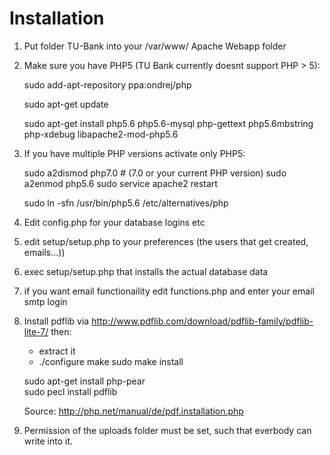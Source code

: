 Installation
==================================
1. Put folder TU-Bank into your /var/www/ Apache Webapp folder
2. Make sure you have PHP5 (TU Bank currently doesnt support PHP > 5):

    sudo add-apt-repository ppa:ondrej/php

    sudo apt-get update

    sudo apt-get install php5.6 php5.6-mysql php-gettext php5.6mbstring php-xdebug libapache2-mod-php5.6

3. If you have multiple PHP versions activate only PHP5:

    sudo a2dismod php7.0    # (7.0 or your current PHP version)
    sudo a2enmod php5.6
    sudo service apache2 restart

    sudo ln -sfn /usr/bin/php5.6 /etc/alternatives/php 
4. Edit config.php for your database logins etc
5. edit setup/setup.php to your preferences (the users that get created, emails...))
6. exec setup/setup.php that installs the actual database data
7. if you want email functionaility edit functions.php and enter your email smtp login
8. Install pdflib via  http://www.pdflib.com/download/pdflib-family/pdflib-lite-7/  then:
    - extract it
    - ./configure
     make
     sudo make install
     
    sudo apt-get install php-pear   
    sudo pecl install pdflib 
    
    Source: http://php.net/manual/de/pdf.installation.php
9. Permission of the uploads folder must be set, such that everbody can write into it.
